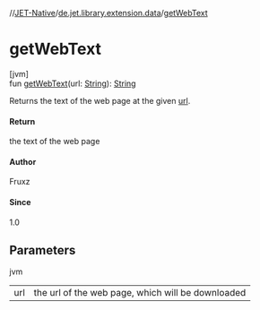 //[JET-Native](../../index.md)/[de.jet.library.extension.data](index.md)/[getWebText](get-web-text.md)

# getWebText

[jvm]\
fun [getWebText](get-web-text.md)(url: [String](https://kotlinlang.org/api/latest/jvm/stdlib/kotlin/-string/index.html)): [String](https://kotlinlang.org/api/latest/jvm/stdlib/kotlin/-string/index.html)

Returns the text of the web page at the given [url](get-web-text.md).

#### Return

the text of the web page

#### Author

Fruxz

#### Since

1.0

## Parameters

jvm

| | |
|---|---|
| url | the url of the web page, which will be downloaded |
